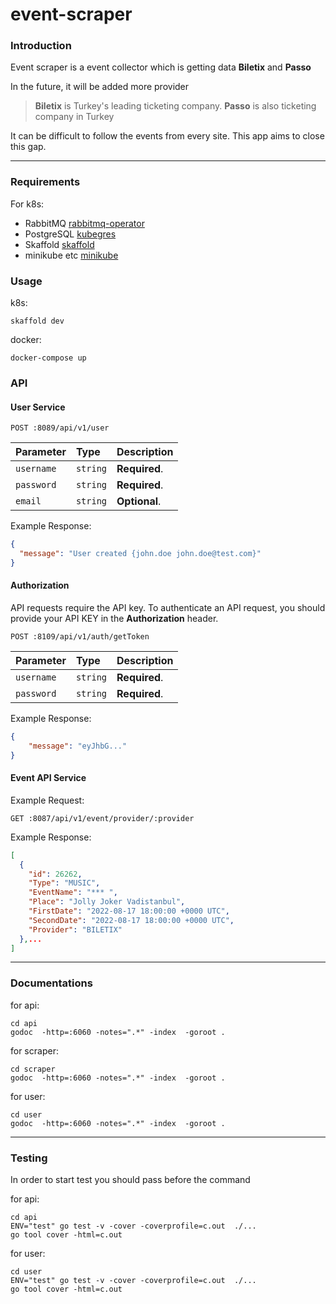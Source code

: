# event-scraper

### Introduction

Event scraper is a event collector  which is getting data **Biletix** and **Passo**

In the future, it will be added  more provider

> **Biletix** is Turkey's leading ticketing company.
> **Passo** is also ticketing company in Turkey

It can be difficult to follow the events from every site. This app aims to close this gap.

---

### Requirements

For k8s:
- RabbitMQ [rabbitmq-operator](https://www.rabbitmq.com/kubernetes/operator/kubectl-plugin.html)
- PostgreSQL [kubegres](https://www.kubegres.io/doc/getting-started.html)
- Skaffold [skaffold](https://skaffold.dev/docs/install/)
- minikube etc [minikube](https://minikube.sigs.k8s.io/docs/start/)

### Usage

k8s:
```
skaffold dev
```
docker:
```
docker-compose up
```


### API

#### User Service

```http
POST :8089/api/v1/user
```
| Parameter  | Type | Description   |
|:-----------| :--- |:--------------|
| `username` | `string` | **Required**. |
| `password` | `string` | **Required**. |
| `email`    | `string` | **Optional**. |

Example Response:

```json
{
  "message": "User created {john.doe john.doe@test.com}"
}
```

#### Authorization

API requests require the API key.
To authenticate an API request, you should provide your API KEY in the **Authorization** header.

```http
POST :8109/api/v1/auth/getToken
```

| Parameter  | Type | Description   |
|:-----------| :--- |:--------------|
| `username` | `string` | **Required**. |
| `password` | `string` | **Required**. |

Example Response:

```json
{
    "message": "eyJhbG..."
}
```
#### Event API Service

Example Request:

```http
GET :8087/api/v1/event/provider/:provider
```

Example Response:

```json
[
  {
    "id": 26262,
    "Type": "MUSIC",
    "EventName": "*** ",
    "Place": "Jolly Joker Vadistanbul",
    "FirstDate": "2022-08-17 18:00:00 +0000 UTC",
    "SecondDate": "2022-08-17 18:00:00 +0000 UTC",
    "Provider": "BILETIX"
  },...
]
```

--- 
### Documentations

for  api: 
```
cd api 
godoc  -http=:6060 -notes=".*" -index  -goroot .
```

for  scraper:
```
cd scraper 
godoc  -http=:6060 -notes=".*" -index  -goroot .
```

for  user:
```
cd user 
godoc  -http=:6060 -notes=".*" -index  -goroot .
```

---

### Testing

In order to start test you should pass before the command

for api:
```
cd api
ENV="test" go test -v -cover -coverprofile=c.out  ./...
go tool cover -html=c.out   
```

for user:
```
cd user
ENV="test" go test -v -cover -coverprofile=c.out  ./...
go tool cover -html=c.out   
  
```

